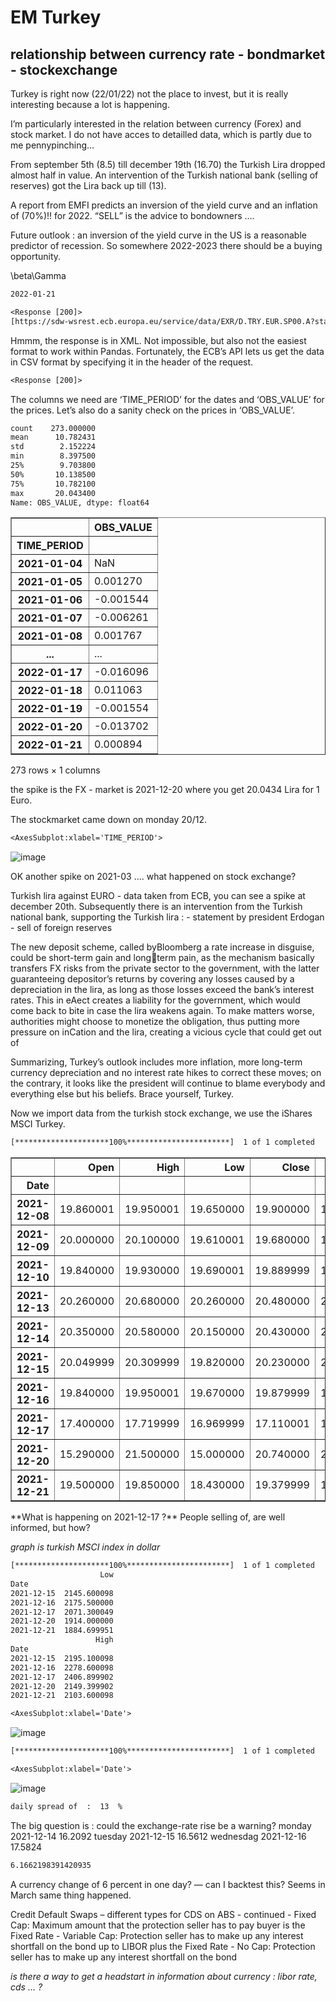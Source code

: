 # EM Turkey

## relationship between currency rate - bondmarket - stockexchange

Turkey is right now (22/01/22) not the place to invest, but it is really
interesting because a lot is happening.

I’m particularly interested in the relation between currency (Forex) and
stock market. I do not have acces to detailled data, which is partly due
to me pennypinching…

From september 5th (8.5) till december 19th (16.70) the Turkish Lira
dropped almost half in value. An intervention of the Turkish national
bank (selling of reserves) got the Lira back up till (13).

A report from EMFI predicts an inversion of the yield curve and an
inflation of (70%)!! for 2022. “SELL” is the advice to bondowners ….

Future outlook : an inversion of the yield curve in the US is a
reasonable predictor of recession. So somewhere 2022-2023 there should
be a buying opportunity.

\\beta\\Gamma

```default
2022-01-21
```

```default
<Response [200]>
[https://sdw-wsrest.ecb.europa.eu/service/data/EXR/D.TRY.EUR.SP00.A?startPeriod=2021-01-01&endPeriod=2022-01-21](https://sdw-wsrest.ecb.europa.eu/service/data/EXR/D.TRY.EUR.SP00.A?startPeriod=2021-01-01&endPeriod=2022-01-21)
```

Hmmm, the response is in XML. Not impossible, but also not the easiest
format to work within Pandas. Fortunately, the ECB’s API lets us get the
data in CSV format by specifying it in the header of the request.

```default
<Response [200]>
```

The columns we need are ‘TIME_PERIOD’ for the dates and ‘OBS_VALUE’ for
the prices. Let’s also do a sanity check on the prices in ‘OBS_VALUE’.

```default
count    273.000000
mean      10.782431
std        2.152224
min        8.397500
25%        9.703800
50%       10.138500
75%       10.782100
max       20.043400
Name: OBS_VALUE, dtype: float64
```

<div>
<style scoped>
    .dataframe tbody tr th:only-of-type {
        vertical-align: middle;
    }

    .dataframe tbody tr th {
        vertical-align: top;
    }

    .dataframe thead th {
        text-align: right;
    }
</style>
<table border="1" class="dataframe">
  <thead>
    <tr style="text-align: right;">
      <th></th>
      <th>OBS_VALUE</th>
    </tr>
    <tr>
      <th>TIME_PERIOD</th>
      <th></th>
    </tr>
  </thead>
  <tbody>
    <tr>
      <th>2021-01-04</th>
      <td>NaN</td>
    </tr>
    <tr>
      <th>2021-01-05</th>
      <td>0.001270</td>
    </tr>
    <tr>
      <th>2021-01-06</th>
      <td>-0.001544</td>
    </tr>
    <tr>
      <th>2021-01-07</th>
      <td>-0.006261</td>
    </tr>
    <tr>
      <th>2021-01-08</th>
      <td>0.001767</td>
    </tr>
    <tr>
      <th>...</th>
      <td>...</td>
    </tr>
    <tr>
      <th>2022-01-17</th>
      <td>-0.016096</td>
    </tr>
    <tr>
      <th>2022-01-18</th>
      <td>0.011063</td>
    </tr>
    <tr>
      <th>2022-01-19</th>
      <td>-0.001554</td>
    </tr>
    <tr>
      <th>2022-01-20</th>
      <td>-0.013702</td>
    </tr>
    <tr>
      <th>2022-01-21</th>
      <td>0.000894</td>
    </tr>
  </tbody>
</table>
<p>273 rows × 1 columns</p>
</div>the spike is the FX - market is 2021-12-20 where you get 20.0434 Lira
for 1 Euro.

The stockmarket came down on monday 20/12.

```default
<AxesSubplot:xlabel='TIME_PERIOD'>
```



![image](turkey_files/turkey_17_1.png)

OK another spike on 2021-03 …. what happened on stock exchange?

Turkish lira against EURO - data taken from ECB, you can see a spike at
december 20th. Subsequently there is an intervention from the Turkish
national bank, supporting the Turkish lira : - statement by president
Erdogan - sell of foreign reserves

The new deposit scheme, called byBloomberg a rate increase in disguise,
could be short-term gain and longterm pain, as the mechanism basically
transfers FX risks from the private sector to the government, with the
latter guaranteeing depositor’s returns by covering any losses caused by
a depreciation in the lira, as long as those losses exceed the bank’s
interest rates. This in eAect creates a liability for the government,
which would come back to bite in case the lira weakens again. To make
matters worse, authorities might choose to monetize the obligation, thus
putting more pressure on inCation and the lira, creating a vicious cycle
that could get out of

Summarizing, Turkey’s outlook includes more inflation, more long-term
currency depreciation and no interest rate hikes to correct these moves;
on the contrary, it looks like the president will continue to blame
everybody and everything else but his beliefs. Brace yourself, Turkey.

Now we import data from the turkish stock exchange, we use the iShares
MSCI Turkey.

```default
[*********************100%***********************]  1 of 1 completed
```

<div>
<style scoped>
    .dataframe tbody tr th:only-of-type {
        vertical-align: middle;
    }

    .dataframe tbody tr th {
        vertical-align: top;
    }

    .dataframe thead th {
        text-align: right;
    }
</style>
<table border="1" class="dataframe">
  <thead>
    <tr style="text-align: right;">
      <th></th>
      <th>Open</th>
      <th>High</th>
      <th>Low</th>
      <th>Close</th>
      <th>Adj Close</th>
      <th>Volume</th>
    </tr>
    <tr>
      <th>Date</th>
      <th></th>
      <th></th>
      <th></th>
      <th></th>
      <th></th>
      <th></th>
    </tr>
  </thead>
  <tbody>
    <tr>
      <th>2021-12-08</th>
      <td>19.860001</td>
      <td>19.950001</td>
      <td>19.650000</td>
      <td>19.900000</td>
      <td>19.808952</td>
      <td>306300</td>
    </tr>
    <tr>
      <th>2021-12-09</th>
      <td>20.000000</td>
      <td>20.100000</td>
      <td>19.610001</td>
      <td>19.680000</td>
      <td>19.589960</td>
      <td>398400</td>
    </tr>
    <tr>
      <th>2021-12-10</th>
      <td>19.840000</td>
      <td>19.930000</td>
      <td>19.690001</td>
      <td>19.889999</td>
      <td>19.798998</td>
      <td>177100</td>
    </tr>
    <tr>
      <th>2021-12-13</th>
      <td>20.260000</td>
      <td>20.680000</td>
      <td>20.260000</td>
      <td>20.480000</td>
      <td>20.480000</td>
      <td>461600</td>
    </tr>
    <tr>
      <th>2021-12-14</th>
      <td>20.350000</td>
      <td>20.580000</td>
      <td>20.150000</td>
      <td>20.430000</td>
      <td>20.430000</td>
      <td>397400</td>
    </tr>
    <tr>
      <th>2021-12-15</th>
      <td>20.049999</td>
      <td>20.309999</td>
      <td>19.820000</td>
      <td>20.230000</td>
      <td>20.230000</td>
      <td>916600</td>
    </tr>
    <tr>
      <th>2021-12-16</th>
      <td>19.840000</td>
      <td>19.950001</td>
      <td>19.670000</td>
      <td>19.879999</td>
      <td>19.879999</td>
      <td>496200</td>
    </tr>
    <tr>
      <th>2021-12-17</th>
      <td>17.400000</td>
      <td>17.719999</td>
      <td>16.969999</td>
      <td>17.110001</td>
      <td>17.110001</td>
      <td>2584300</td>
    </tr>
    <tr>
      <th>2021-12-20</th>
      <td>15.290000</td>
      <td>21.500000</td>
      <td>15.000000</td>
      <td>20.740000</td>
      <td>20.740000</td>
      <td>8629000</td>
    </tr>
    <tr>
      <th>2021-12-21</th>
      <td>19.500000</td>
      <td>19.850000</td>
      <td>18.430000</td>
      <td>19.379999</td>
      <td>19.379999</td>
      <td>2271800</td>
    </tr>
  </tbody>
</table>
</div>**What is happening on 2021-12-17 ?** People selling of, are well
informed, but how?

*graph is turkish MSCI index in dollar*

```default
[*********************100%***********************]  1 of 1 completed
                    Low
Date
2021-12-15  2145.600098
2021-12-16  2175.500000
2021-12-17  2071.300049
2021-12-20  1914.000000
2021-12-21  1884.699951
                   High
Date
2021-12-15  2195.100098
2021-12-16  2278.600098
2021-12-17  2406.899902
2021-12-20  2149.399902
2021-12-21  2103.600098
```

```default
<AxesSubplot:xlabel='Date'>
```



![image](turkey_files/turkey_27_2.png)

```default
[*********************100%***********************]  1 of 1 completed
```

```default
<AxesSubplot:xlabel='Date'>
```



![image](turkey_files/turkey_28_2.png)

```default
daily spread of  :  13  %
```

The big question is : could the exchange-rate rise be a warning? monday
2021-12-14 16.2092 tuesday 2021-12-15 16.5612 wednesdag 2021-12-16
17.5824

```default
6.1662198391420935
```

A currency change of 6 percent in one day? — can I backtest this? Seems
in March same thing happened.

Credit Default Swaps – different types for CDS on ABS - continued -
Fixed Cap: Maximum amount that the protection seller has to pay buyer is
the Fixed Rate - Variable Cap: Protection seller has to make up any
interest shortfall on the bond up to LIBOR plus the Fixed Rate - No Cap:
Protection seller has to make up any interest shortfall on the bond

*is there a way to get a headstart in information about currency : libor
rate, cds … ?*
